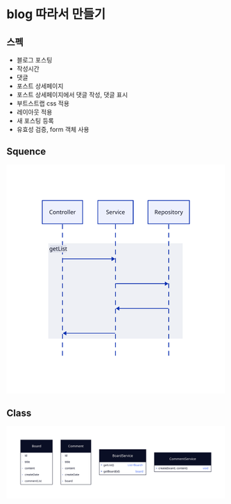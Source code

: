 # blog 따라서 만들기

## 스펙

- 블로그 포스팅
- 작성시간
- 댓글
- 포스트 상세페이지
- 포스트 상세페이지에서 댓글 작성, 댓글 표시
- 부트스트랩 css 적용
- 레이아웃 적용
- 새 포스팅 등록
- 유효성 검증, form 객체 사용

## Squence

![Squence](squence.svg)

## Class

![Class](class.svg)
